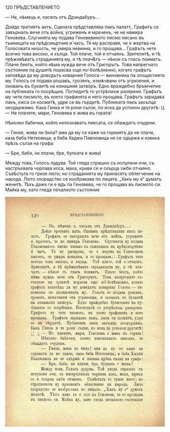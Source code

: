 ﻿120	ПРѢДСТАВЛЕНИЕТО

— Не, нѣмецъ е, хасялъ отъ Драндабуръ...

Дойде третиятъ актъ. Сцената прѣдставлява пакъ палатт,. Графитъ се завърналъ вече отъ война, угриженъ и мраченъ, че не намира Геновева. Слугинята му подава Геновевиното писмо писано въ тъмницата на прѣдсмъртния и́ часъ. Тя му расправя, че е жертва на Голосовата низость, че умира невинна, и го прощава... Графътъ чете всичко това високо, и хълца. Той плаче, той е отчаянъ. Зрителитѣ, и тѣ прѣживѣватъ страданията му, и тѣ плач&тъ — нѣкои съ гласъ поиматъ. Плаче беятъ, който нѣма нужда вече отъ Григорътъ. Това напрегнато състояние па душитѣ порасва още по́-болѣзненно, когато графътъ заповѣда да му доводътъ коварния Голоса — виновника па злощастията му. Голосъ се подава рошавъ, грозенъ, измѫчвани отъ угризения, и окованъ въ букаитѣ на конашкия затворъ. Едно враждебно бръмчепие на публиката го посрѣщна. Погледитѣ го устрѣлихж разярени. Графътъ му чете писмото, въ което графинята и него прощава. Графътъ заридава пакъ, кжса си космитѣ, удря се въ гърдитѣ. Публиката пакъ захълца неодържимо. Кака Гинка и тя рони сълзи, по иска да успокои другитѣ: Ц — Не плачете, мари, Геновева е жива въ гората!

Нѣколко бабички, който непознаватъ пиесата, се обаждатъ очудени.

— Гинке, жива ли била? ами да му се каже на горкиятъ да не плаче, каза баба Нетковица; а баба Хаджи Павлювица не се одържа и извика прѣзъ сълзи на графа:

— Бре, баби, не плачи, бре, булката е жива!

Между това, Голосъ лудува. Той гледа страшно съ испулени очи, съ настръхвала чорлава коса, маха, криви се и скърца зжби отчаяно. Съвѣстьта го гризе люто; но страданията му принасятъ облегчение на народа. Люто злорадство се изобракава по лицата. „Хакъ му е“ думатъ женитѣ. Тѣхъ даже ги е ядъ па Геновева, че го прощава въ писмото си. Майка му, като гледа печалното състояние

![original](../images/139.jpg)


